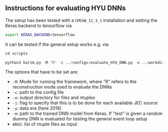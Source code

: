 ## Instructions for evaluating HYU DNNs

The setup has been tested with a `CMSSW_11_3_1` installation and setting the Keras backend to tensorflow via
```bash
export KERAS_BACKEND=tensorflow
```

It can be tested if the general setup works e.g. via
```python
cd scripts

python3 karim.py -M "R" -c ../configs/evaluate_HYU_DNN.py -o ../workdir/testEval -j -y 2018 -m test /PATH/TO/KIT/NTUPLE/FILE.root
```

The options that have to be set are:
- `-M`: Mode for running the framework, where "R" refers to the reconstruction mode used to evaluate the DNNs
- `-c`: path to the config file
- `-o`: output directory for files and ntuples
- `-j`: flag to specify that this is to be done for each available JEC source
- `-y`: data era (here 2018)
- `-m`: path to the trained DNN model from Keras. If "test" is given a random dummy DNN is evaluated for testing the general event loop setup
- `ARGS`: list of ntuple files as input


